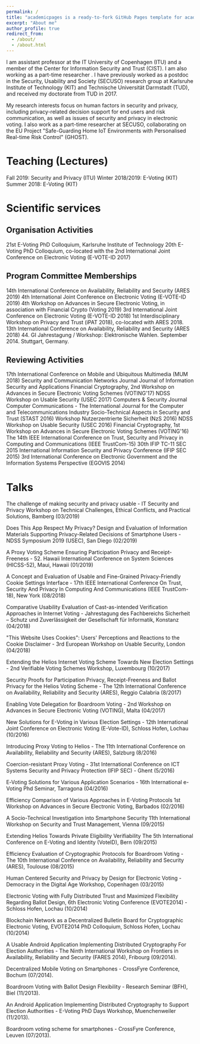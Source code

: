 ```yaml
---
permalink: /
title: "academicpages is a ready-to-fork GitHub Pages template for academic personal websites"
excerpt: "About me"
author_profile: true
redirect_from: 
  - /about/
  - /about.html
---
```


I am assistant professor at the IT University of Copenhagen (ITU) and a member of the Center for Information Security and Trust (CIST). I am also working as a part-time researcher . I have previously worked as a postdoc in the Security, Usability and Society (SECUSO) research group at Karlsruhe Institute of Technology (KIT) and Technische Universität Darmstadt (TUD), and received my doctorate from TUD in 2017.

My research interests focus on human factors in security and privacy, including privacy-related decision support for end users and risk communication, as well as issues of security and privacy in electronic voting. I also work as a part-time researcher at SECUSO, collaborating on the EU Project "Safe-Guarding Home IoT Environments with Personalised Real-time Risk Control" (GHOST).

Teaching (Lectures)
======

Fall 2019: Security and Privacy (ITU)
Winter 2018/2019: E-Voting (KIT)
Summer 2018: E-Voting (KIT)


Scientific services
======

Organisation Activities
------

21st E-Voting PhD Colloquium, Karlsruhe Institute of Technology
20th E-Voting PhD Colloquium, co-located with the 2nd International Joint Conference on Electronic Voting (E-VOTE-ID 2017)

Program Committee Memberships
------

14th International Conference on Availability, Reliability and Security (ARES 2019)
4th International Joint Conference on Electronic Voting (E-VOTE-ID 2019)
4th Workshop on Advances in Secure Electronic Voting, in association with Financial Crypto (Voting 2019)
3rd International Joint Conference on Electronic Voting (E-VOTE-ID 2018)
1st Interdisciplinary Workshop on Privacy and Trust (iPAT 2018), co-located with ARES 2018.
13th International Conference on Availability, Reliability and Security (ARES 2018)
44. GI Jahrestagung / Workshop: Elektronische Wahlen. September 2014. Stuttgart, Germany. 

Reviewing Activities
------

17th International Conference on Mobile and Ubiquitous Multimedia (MUM 2018)
Security and Communication Networks Journal
Journal of Information Security and Applications
Financial Cryptography, 2nd Workshop on Advances in Secure Electronic Voting Schemes (VOTING'17)
NDSS Workshop on Usable Security (USEC 2017)
Computers & Security Journal
Computer Communications - The International Journal for the Computer and Telecommunications Industry
Socio-Technical Aspects in Security and Trust (STAST 2016)
Workshop Nutzerzentrierte Sicherheit (NzS 2016)
NDSS Workshop on Usable Security (USEC 2016)
Financial Cryptography, 1st Workshop on Advances in Secure Electronic Voting Schemes (VOTING'16)
The 14th IEEE International Conference on Trust, Security and Privacy in Computing and Communications (IEEE TrustCom-15)
30th IFIP TC-11 SEC 2015 International Information Security and Privacy Conference (IFIP SEC 2015)
3rd International Conference on Electronic Government and the Information Systems Perspective (EGOVIS 2014)

Talks
======

The challenge of making security and privacy usable - IT Security and Privacy Workshop on Technical Challenges, Ethical Conflicts, and Practical Solutions, Bamberg (03/2019)

Does This App Respect My Privacy? Design and Evaluation of Information Materials Supporting Privacy-Related Decisions of Smartphone Users - NDSS Symposium 2019 (USEC), San Diego (02/2019)

A Proxy Voting Scheme Ensuring Participation Privacy and Receipt-Freeness - 52. Hawaii International Conference on System Sciences (HICSS-52), Maui, Hawaii (01/2019)

A Concept and Evaluation of Usable and Fine-Grained Privacy-Friendly Cookie Settings Interface - 17th IEEE International Conference On Trust, Security And Privacy In Computing And Communications (IEEE TrustCom-18), New York (08/2018)

Comparative Usability Evaluation of Cast-as-intended Verification Approaches in Internet Voting - Jahrestagung des Fachbereichs Sicherheit – Schutz und Zuverlässigkeit der Gesellschaft für Informatik, Konstanz (04/2018)

"This Website Uses Cookies": Users' Perceptions and Reactions to the Cookie Disclaimer - 3rd European Workshop on Usable Security, London (04/2018)

Extending the Helios Internet Voting Scheme Towards New Election Settings - 2nd Verifiable Voting Schemes Workshop, Luxembourg (10/2017)

Security Proofs for Participation Privacy, Receipt-Freeness and Ballot Privacy for the Helios Voting Scheme - The 12th International Conference on Availability, Reliability and Security (ARES), Reggio Calabria (8/2017)

Enabling Vote Delegation for Boardroom Voting - 2nd Workshop on Advances in Secure Electronic Voting (VOTING), Malta (04/2017)

New Solutions for E-Voting in Various Election Settings - 12th International Joint Conference on Electronic Voting (E-Vote-ID), Schloss Hofen, Lochau (10/2016)

Introducing Proxy Voting to Helios - The 11th International Conference on Availability, Reliability and Security (ARES), Salzburg (8/2016)

Coercion-resistant Proxy Voting - 31st International Conference on ICT Systems Security and Privacy Protection (IFIP SEC) - Ghent (5/2016)

E‐Voting Solutions for Various Application Scenarios - 16th International e-Voting Phd Seminar, Tarragona (04/2016)

Efficiency Comparison of Various Approaches in E-Voting Protocols
1st Workshop on Advances in Secure Electronic Voting, Barbados (02/2016)

A Socio-Technical Investigation into Smartphone Security
11th International Workshop on Security and Trust Management, Vienna (09/2015)

Extending Helios Towards Private Eligibility Verifiability
The 5th International Conference on E-Voting and Identity (VoteID), Bern (09/2015)

Efficiency Evaluation of Cryptographic Protocols for Boardroom Voting - The 10th International Conference on Availability, Reliability and Security (ARES), Toulouse (08/2015)

Human Centered Security and Privacy by Design for Electronic Voting - Democracy in the Digital Age Workshop, Copenhagen (03/2015)

Electronic Voting with Fully Distributed Trust and Maximized Flexibility Regarding Ballot Design, 6th Electronic Voting Conference (EVOTE2014) - Schloss Hofen, Lochau (10/2014)

Blockchain Network as a Decentralized Bulletin Board for Cryptographic Electronic Voting, EVOTE2014 PhD Colloquium, Schloss Hofen, Lochau (10/2014)

A Usable Android Application Implementing Distributed Cryptography For Election Authorities - The Ninth International Workshop on Frontiers in Availability, Reliability and Security (FARES 2014), Fribourg (09/2014).

Decentralized Mobile Voting on Smartphones - CrossFyre Conference, Bochum (07/2014).

Boardroom Voting with Ballot Design Flexibility - Research Seminar (BFH), Biel (11/2013).

An Android Application Implementing Distributed Cryptography to Support Election Authorities - E-Voting PhD Days Workshop, Muenchenweiler (11/2013).

Boardroom voting scheme for smartphones - CrossFyre Conference, Leuven (07/2013).

